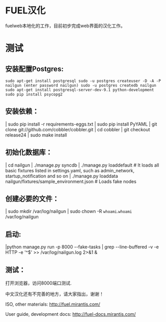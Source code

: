 FUEL汉化
========

fuelweb本地化的工作，目前初步完成web界面的汉化工作。

测试
====

安装配置Postgres:
-----------------

` sudo apt-get install postgresql
  sudo -u postgres createuser -D -A -P nailgun (enter password nailgun)
  sudo -u postgres createdb nailgun
  sudo apt-get install postgresql-server-dev-9.1 python-development 
  sudo pip install psycopg2
`

安装依赖：
----------

| sudo pip install -r requirements-eggs.txt
| sudo pip install PyYAML
| git clone git://github.com/cobbler/cobbler.git
| cd cobbler
| git checkout release24
| sudo make install

初始化数据库：
--------------

| cd nailgun
| ./manage.py syncdb
| ./manage.py loaddefault # It loads all basic fixtures listed in settings.yaml, such as admin_network, startup_notification and so on
| ./manage.py loaddata nailgun/fixtures/sample_environment.json  # Loads fake nodes

创建必要的文件：
----------------

| sudo mkdir /var/log/nailgun
| sudo chown -R `whoami`.`whoami` /var/log/nailgun

启动:
-----

|python manage.py run -p 8000 --fake-tasks | grep --line-buffered -v -e HTTP -e '^$' >> /var/log/nailgun.log 2>&1 &

测试：
------

打开浏览器，访问8000端口测试.


中文汉化还有不完善的地方，请大家指出，谢谢！

ISO, other materials: http://fuel.mirantis.com/

User guide, development docs: http://fuel-docs.mirantis.com/
